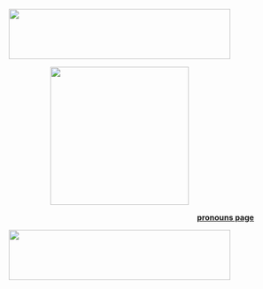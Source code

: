 <p align="center">
  <img width="400" height="91" src="https://64.media.tumblr.com/8299bdc3128bf189db9e07939c8fbb75/61477f62b7f61877-e5/s400x600/c493c48552cecafe21ffc48533fc908987398db0.pnj" />
</p>

<p align="center">
  <img width="250" height="250" src="https://64.media.tumblr.com/be9191facdb671d9c07049030c491357/61477f62b7f61877-5e/s250x400/5775e893ac690bb491515c0437258137a8db3f7a.pnj" />
</p>

                            [**pronouns page**](https://pronouns.cc/@rotten-hound)
                             
<p align="center">
  <img width="400" height="91" src="https://64.media.tumblr.com/3eb4e6f7f7389a0ede8eae47b41155d1/61477f62b7f61877-95/s400x600/ce23c34dc87902b8afd3cecb5dfef29f94b8603e.pnj" />
</p>

